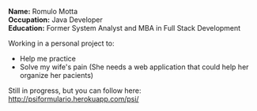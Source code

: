 <b>Name:</b> Romulo Motta  
<b>Occupation:</b> Java Developer  
<b>Education:</b> Former System Analyst and MBA in Full Stack Development

Working in a personal project to:  
- Help me practice
- Solve my wife's pain
(She needs a web application that could help her organize her pacients)

Still in progress, but you can follow here: http://psiformulario.herokuapp.com/psi/

